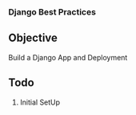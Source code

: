 ### Django Best Practices

## Objective
   Build a Django App and Deployment

## Todo
1) Initial SetUp
